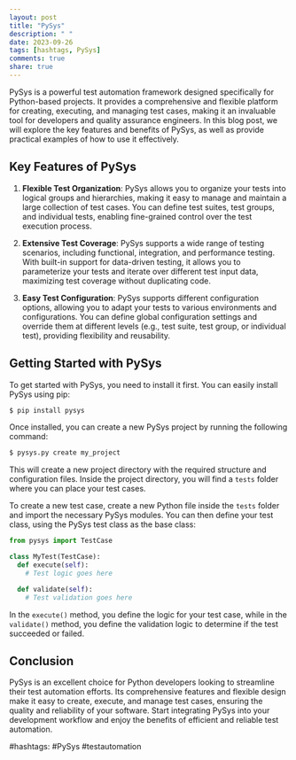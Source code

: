 ```yaml
---
layout: post
title: "PySys"
description: " "
date: 2023-09-26
tags: [hashtags, PySys]
comments: true
share: true
---
```


PySys is a powerful test automation framework designed specifically for Python-based projects. It provides a comprehensive and flexible platform for creating, executing, and managing test cases, making it an invaluable tool for developers and quality assurance engineers. In this blog post, we will explore the key features and benefits of PySys, as well as provide practical examples of how to use it effectively.

## Key Features of PySys

1. **Flexible Test Organization**: PySys allows you to organize your tests into logical groups and hierarchies, making it easy to manage and maintain a large collection of test cases. You can define test suites, test groups, and individual tests, enabling fine-grained control over the test execution process.

2. **Extensive Test Coverage**: PySys supports a wide range of testing scenarios, including functional, integration, and performance testing. With built-in support for data-driven testing, it allows you to parameterize your tests and iterate over different test input data, maximizing test coverage without duplicating code.

3. **Easy Test Configuration**: PySys supports different configuration options, allowing you to adapt your tests to various environments and configurations. You can define global configuration settings and override them at different levels (e.g., test suite, test group, or individual test), providing flexibility and reusability.

## Getting Started with PySys

To get started with PySys, you need to install it first. You can easily install PySys using pip:

```bash
$ pip install pysys
```

Once installed, you can create a new PySys project by running the following command:

```bash
$ pysys.py create my_project
```

This will create a new project directory with the required structure and configuration files. Inside the project directory, you will find a `tests` folder where you can place your test cases.

To create a new test case, create a new Python file inside the `tests` folder and import the necessary PySys modules. You can then define your test class, using the PySys test class as the base class:

```python
from pysys import TestCase

class MyTest(TestCase):
  def execute(self):
    # Test logic goes here

  def validate(self):
    # Test validation goes here
```

In the `execute()` method, you define the logic for your test case, while in the `validate()` method, you define the validation logic to determine if the test succeeded or failed.

## Conclusion

PySys is an excellent choice for Python developers looking to streamline their test automation efforts. Its comprehensive features and flexible design make it easy to create, execute, and manage test cases, ensuring the quality and reliability of your software. Start integrating PySys into your development workflow and enjoy the benefits of efficient and reliable test automation.

#hashtags: #PySys #testautomation